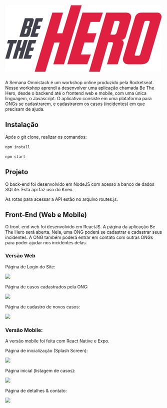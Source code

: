 # ![Be The Hero](/frontend/src/assets/logo.svg)

A Semana Omnistack é um workshop online produzido pela Rocketseat.
Nesse workshop aprendi a desenvolver uma aplicação chamada Be The Hero, desde o backend até o frontend web e mobile, com uma única linguagem, o Javascript.
O aplicativo consiste em uma plataforma para ONGs se cadastrarem, e cadastrarem os casos (incidentes) em que precisam de ajuda.

## Instalação
Após o git clone, realizar os comandos:

`npm install`

`npm start`

## Projeto
O back-end foi desenvolvido em NodeJS com acesso a banco de dados SQLite. Esta api faz uso do Knex.

As rotas para acessar a API estão no arquivo routes.js. 

## Front-End (Web e Mobile)
O front-end web foi desenvolvido em ReactJS.
A página da aplicação Be The Hero será aberta. Nela, uma ONG poderá se cadastrar e cadastrar seus incidentes. A ONG também poderá entrar em contato com outras ONGs para poder ajudar nos incidentes delas.

### Versão Web
Página de Login do Site:

![](https://scontent.fcpq3-1.fna.fbcdn.net/v/t1.15752-9/91846608_838508896665195_4937419640985878528_n.jpg?_nc_cat=108&_nc_sid=b96e70&_nc_eui2=AeEhQtiHBPITXs-HtoAZStSf-d1VWw0s2XT53VVbDSzZdBkto-h5PMFBneFPV772YRukWFdy5bPVskGqgzyQldxx&_nc_ohc=GQNt6U07om8AX_ACkFx&_nc_ht=scontent.fcpq3-1.fna&oh=04a61ac11ff441d0badb153b5502655a&oe=5EFFF81C)

Página de casos cadastrados pela ONG:

![](https://scontent.fcpq3-1.fna.fbcdn.net/v/t1.15752-9/91259222_1079658429074037_1976171146457907200_n.jpg?_nc_cat=111&_nc_sid=b96e70&_nc_eui2=AeEqIVRPKQYynDpZZL96-nwrhAz7Ht-lL4qEDPse36Uviij9fko_EfKeOIxS1twJ25mq7MKv3VygHtxWtG9vIFPj&_nc_ohc=122hEQ2IvmEAX_J51rK&_nc_ht=scontent.fcpq3-1.fna&oh=bb4b1f9fab5276e55600ce139b174868&oe=5EFD58EB)

Página de cadastro de novos casos:

![](https://scontent.fcpq3-1.fna.fbcdn.net/v/t1.15752-9/91180680_805024856686051_8028059003172945920_n.jpg?_nc_cat=100&_nc_sid=b96e70&_nc_eui2=AeFLUSiVnjtQEOvDdLdAw3EoGxTs7wAx1BIbFOzvADHUEvCGkRnMig4iaAX3rwC2DanUrrlJwCKNlf2o7vMB4Ye9&_nc_ohc=2pwbqTuwr2gAX_xA9cS&_nc_ht=scontent.fcpq3-1.fna&oh=71ae76436a3d10cc41b375c207d0c52d&oe=5EFED366)

### Versão Mobile:

A versão mobile foi feita com React Native e Expo.

Página de inicialização (Splash Screen):

![](https://scontent.fcpq3-1.fna.fbcdn.net/v/t1.15752-9/91332816_2758675001079083_6892594917126701056_n.png?_nc_cat=101&_nc_sid=b96e70&_nc_eui2=AeF_mj3lEQ0DMqPo3n5zSI2flbcIuTs5vyCVtwi5Ozm_IHe24eLVBgxRjJPLosFHf7wIMLQTecwdoQBGOFsE-hwg&_nc_ohc=uuOhEf3-zekAX86khei&_nc_ht=scontent.fcpq3-1.fna&oh=471d949d49ae1ff40b2eb89a24ebfa0c&oe=5EFD3F52)

Página inicial (listagem de casos):

![](https://scontent.fcpq3-1.fna.fbcdn.net/v/t1.15752-9/91375053_504716290222321_4725478587069628416_n.jpg?_nc_cat=105&_nc_sid=b96e70&_nc_eui2=AeHahy8xFx5H7ZRzmD_8hVStSIOF0YIZ9A1Ig4XRghn0Da08RkkkuGc9tcK2IZ0vdBgw9qLudo0xHWPb3nPUpopE&_nc_ohc=45AUN_1pNxMAX9kJ_UU&_nc_ht=scontent.fcpq3-1.fna&oh=5f552049f5f9dca11313d1dbabddc730&oe=5EFF793A)

Página de detalhes & contato:

![](https://scontent.fcpq3-1.fna.fbcdn.net/v/t1.15752-9/91177008_219689099144109_1984562464582270976_n.jpg?_nc_cat=100&_nc_sid=b96e70&_nc_eui2=AeE1F8LjSwhTlMlg8peYvhfAIyaJVyEZZj0jJolXIRlmPUHdRU_0nied3WrzTAAZfNLMwP4L20-gKIX6-bVBEOFU&_nc_ohc=g6GBnDk6kvwAX8QrhB6&_nc_ht=scontent.fcpq3-1.fna&oh=3e3b9f7101e583e92eaf460792223f19&oe=5F01195E)
